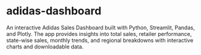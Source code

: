 # adidas-dashboard
An interactive Adidas Sales Dashboard built with Python, Streamlit, Pandas, and Plotly.  The app provides insights into total sales, retailer performance, state-wise sales,  monthly trends, and regional breakdowns with interactive charts and downloadable data.
